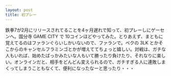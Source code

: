 ```yaml
---
layout: post
title: 初プレー
---
```


鉄拳7が2月にリリースされてることを4ヶ月遅れで知って、初プレーしにゲーセンへ。国分寺 GAME CITY で 10コインほどやってみた。とりあえず、まともに覚えてるのはファランぐらいしかいないので、ファランで。ペクの 3LK とかそこからのキャンセルフラミンゴとかが増えててちょっと嬉しい。対戦は、ガチな人もいれば、始めたばっかみたいな人もいて勝ったり負けたり、それなりに楽しい。オンラインだと、相手をどんどん変えられるので、ガチすぎる人に連敗しまくってしまうこともなくて、便利になったなーと思ったり・・・
